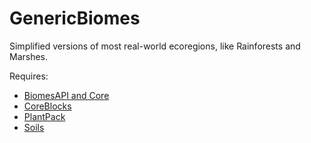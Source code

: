 # GenericBiomes
Simplified versions of most real-world ecoregions, like Rainforests and Marshes.

Requires:
- [BiomesAPI and Core](https://github.com/MovingBlocks/Terasology)
- [CoreBlocks](https://github.com/Terasology/CoreBlocks)
- [PlantPack](https://github.com/Terasology/PlantPack)
- [Soils](https://github.com/Terasology/Soils)
